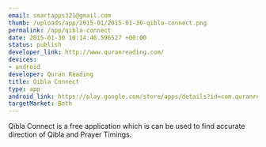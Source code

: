 ```yaml
--- 
email: smartapps321@gmail.com
thumb: /uploads/app/2015-01/2015-01-30-qibla-connect.png
permalink: /app/qibla-connect
date: 2015-01-30 10:14:46.596527 +00:00
status: publish
developer_link: http://www.quranreading.com/
devices: 
- android
developer: Quran Reading
title: Qibla Connect
type: app
android_link: https://play.google.com/store/apps/details?id=com.quranreading.qibladirection
targetMarket: Both
---
```


Qibla Connect is a free application which is can be used to find accurate direction of Qibla and Prayer Timings.
